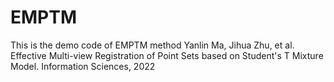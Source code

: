 # EMPTM
This is the demo code of EMPTM method 
Yanlin Ma, Jihua Zhu, et al. Effective Multi-view Registration of Point Sets based on Student's T Mixture Model. Information Sciences, 2022     
